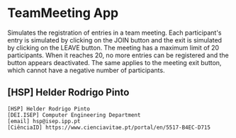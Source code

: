# TeamMeeting App

Simulates the registration of entries in a team meeting.
Each participant's entry is simulated by clicking on the JOIN button and the exit is simulated by clicking on the LEAVE button.
The meeting has a maximum limit of 20 participants. When it reaches 20, no more entries can be registered and the button appears deactivated. The same applies to the meeting exit button, which cannot have a negative number of participants.

## [HSP] Helder Rodrigo Pinto 

    [HSP] Helder Rodrigo Pinto
    [DEI.ISEP] Computer Engineering Department
    [email] hsp@isep.ipp.pt
    [CiênciaID] https://www.cienciavitae.pt/portal/en/5517-B4EC-D715